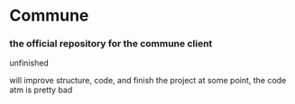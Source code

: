 # Commune
### the official repository for the commune client

unfinished

will improve structure, code, and finish the project at some point, the code atm is pretty bad
